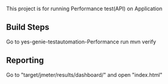 This project is for running Performance test(API) on Application

Build Steps
---------------------
Go to yes-genie-testautomation-Performance
run mvn verify



Reporting
---------------
Go to "target/jmeter/results/dashboard/" and open "index.html"

